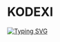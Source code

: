 # KODEXI

[![Typing SVG](https://readme-typing-svg.demolab.com?font=Leckerli+One&size=40&duration=1500&pause=2000&color=7FF713&random=false&width=150&height=70&lines=Kodexi)](https://git.io/typing-svg)